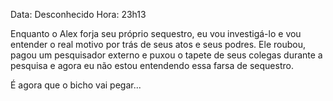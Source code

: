 Data: Desconhecido
Hora: 23h13

Enquanto o Alex forja seu próprio sequestro, eu vou investigá-lo e vou entender o real motivo por trás de seus atos e seus podres. Ele roubou, pagou um pesquisador externo e puxou o tapete de seus colegas durante a pesquisa e agora eu não estou entendendo essa farsa de sequestro.

É agora que o bicho vai pegar...